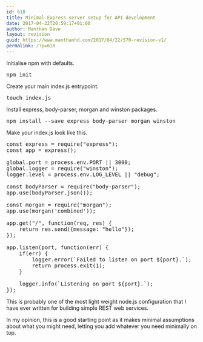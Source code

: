 ```yaml
---
id: 618
title: Minimal Express server setup for API development
date: 2017-04-22T20:59:17+01:00
author: Manthan Dave
layout: revision
guid: https://www.manthanhd.com/2017/04/22/570-revision-v1/
permalink: /?p=618
---
```

Initialise npm with defaults.
<pre class="lang:sh decode:true">npm init</pre>
Create your main <span class="lang:default decode:true crayon-inline ">index.js</span> entrypoint.
<pre class="lang:sh decode:true">touch index.js</pre>
Install <span class="lang:default decode:true crayon-inline">express</span>, <span class="lang:default decode:true crayon-inline">body-parser</span>, <span class="lang:default decode:true crayon-inline">morgan</span> and <span class="lang:default decode:true crayon-inline">winston</span> packages.
<pre class="lang:sh decode:true">npm install --save express body-parser morgan winston</pre>
Make your <span class="lang:default decode:true crayon-inline">index.js</span> look like this.
<pre class="lang:js decode:true" title="index.js">const express = require("express");
const app = express();

global.port = process.env.PORT || 3000;
global.logger = require("winston");
logger.level = process.env.LOG_LEVEL || "debug";

const bodyParser = require("body-parser");
app.use(bodyParser.json());

const morgan = require("morgan");
app.use(morgan('combined'));

app.get("/", function(req, res) {
    return res.send({message: "hello"});
});

app.listen(port, function(err) {
    if(err) {
        logger.error(`Failed to listen on port ${port}.`);
        return process.exit(1);
    }

    logger.info(`Listening on port ${port}.`);
});</pre>
This is probably one of the most light weight node.js configuration that I have ever written for building simple REST web services.

In my opinion, this is a good starting point as it makes minimal assumptions about what you might need, letting you add whatever you need minimally on top.